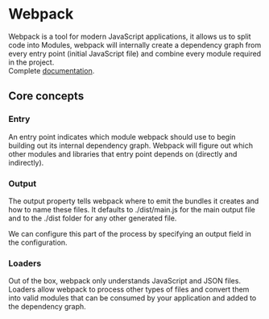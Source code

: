 # Webpack

Webpack is a tool for modern JavaScript applications, it allows us to split code into Modules, webpack will internally create a dependency graph from every entry point (initial JavaScript file) and combine every module required in the project.  
Complete [documentation](https://webpack.js.org/concepts/).

## Core concepts

### Entry

An entry point indicates which module webpack should use to begin building out its internal dependency graph. Webpack will figure out which other modules and libraries that entry point depends on (directly and indirectly). 

### Output

The output property tells webpack where to emit the bundles it creates and how to name these files. It defaults to ./dist/main.js for the main output file and to the ./dist folder for any other generated file.

We can configure this part of the process by specifying an output field in the configuration.

### Loaders

Out of the box, webpack only understands JavaScript and JSON files. Loaders allow webpack to process other types of files and convert them into valid modules that can be consumed by your application and added to the dependency graph.